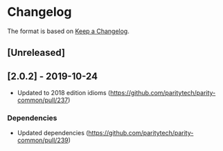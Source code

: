 # Changelog

The format is based on [Keep a Changelog]. 

[Keep a Changelog]: http://keepachangelog.com/en/1.0.0/

## [Unreleased]

## [2.0.2] - 2019-10-24
- Updated to 2018 edition idioms (https://github.com/paritytech/parity-common/pull/237) 
### Dependencies
- Updated dependencies (https://github.com/paritytech/parity-common/pull/239)
